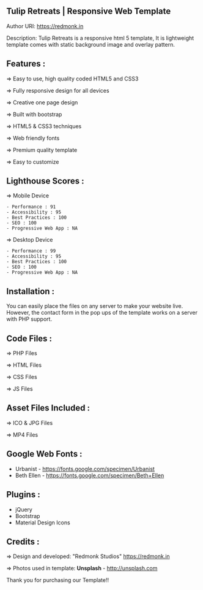 Tulip Retreats | Responsive Web Template
----------------------------------------
Author URI: https://redmonk.in

Description: Tulip Retreats is a responsive html 5 template, It is lightweight template comes with static background image and overlay pattern.

Features :
--------
=> Easy to use, high quality coded HTML5 and CSS3

=> Fully responsive design for all devices

=> Creative one page design

=> Built with bootstrap

=> HTML5 & CSS3 techniques

=> Web friendly fonts

=> Premium quality template

=> Easy to customize

Lighthouse Scores :
-----------------
=> Mobile Device

    - Performance : 91
    - Accessibility : 95
    - Best Practices : 100
    - SEO : 100
    - Progressive Web App : NA

=> Desktop Device

    - Performance : 99
    - Accessibility : 95
    - Best Practices : 100
    - SEO : 100
    - Progressive Web App : NA

Installation :
------------
You can easily place the files on any server to make your website live. However, the contact form in the pop ups of the template works on a server with PHP support.

Code Files :
----------
=> PHP Files

=> HTML Files

=> CSS Files

=> JS Files

Asset Files Included :
--------------------
=> ICO & JPG Files

=> MP4 Files

Google Web Fonts :
----------------
- Urbanist - https://fonts.google.com/specimen/Urbanist
- Beth Ellen - https://fonts.google.com/specimen/Beth+Ellen

Plugins :
-------
- jQuery
- Bootstrap
- Material Design Icons

Credits :
-------
=> Design and developed: "Redmonk Studios"  https://redmonk.in

=> Photos used in template: **Unsplash** - http://unsplash.com

Thank you for purchasing our Template!!
